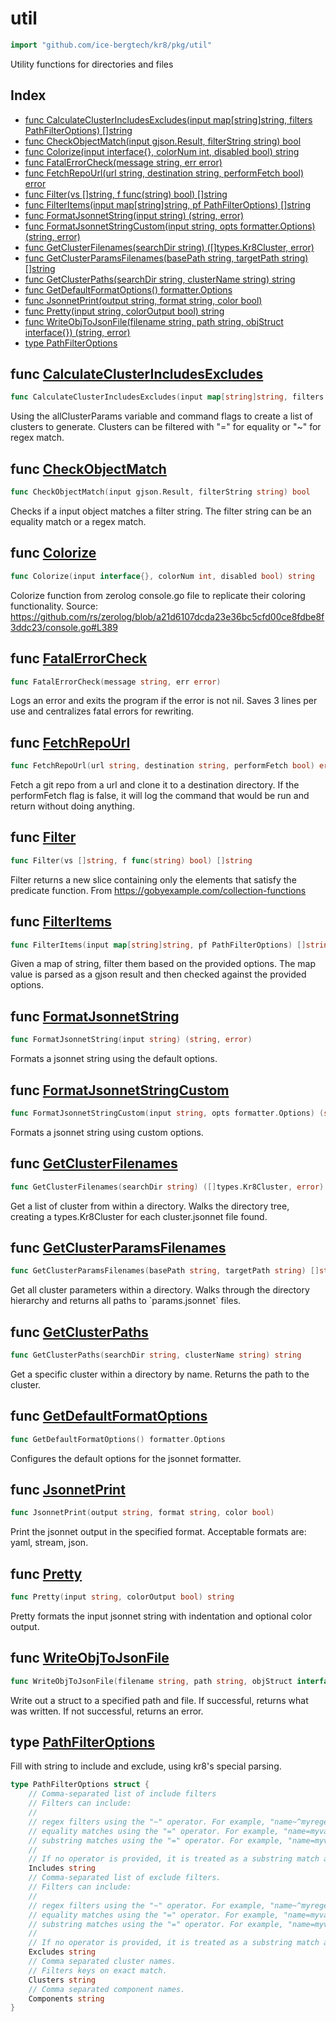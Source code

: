 # util

```go
import "github.com/ice-bergtech/kr8/pkg/util"
```

Utility functions for directories and files

## Index

- [func CalculateClusterIncludesExcludes\(input map\[string\]string, filters PathFilterOptions\) \[\]string](<#CalculateClusterIncludesExcludes>)
- [func CheckObjectMatch\(input gjson.Result, filterString string\) bool](<#CheckObjectMatch>)
- [func Colorize\(input interface\{\}, colorNum int, disabled bool\) string](<#Colorize>)
- [func FatalErrorCheck\(message string, err error\)](<#FatalErrorCheck>)
- [func FetchRepoUrl\(url string, destination string, performFetch bool\) error](<#FetchRepoUrl>)
- [func Filter\(vs \[\]string, f func\(string\) bool\) \[\]string](<#Filter>)
- [func FilterItems\(input map\[string\]string, pf PathFilterOptions\) \[\]string](<#FilterItems>)
- [func FormatJsonnetString\(input string\) \(string, error\)](<#FormatJsonnetString>)
- [func FormatJsonnetStringCustom\(input string, opts formatter.Options\) \(string, error\)](<#FormatJsonnetStringCustom>)
- [func GetClusterFilenames\(searchDir string\) \(\[\]types.Kr8Cluster, error\)](<#GetClusterFilenames>)
- [func GetClusterParamsFilenames\(basePath string, targetPath string\) \[\]string](<#GetClusterParamsFilenames>)
- [func GetClusterPaths\(searchDir string, clusterName string\) string](<#GetClusterPaths>)
- [func GetDefaultFormatOptions\(\) formatter.Options](<#GetDefaultFormatOptions>)
- [func JsonnetPrint\(output string, format string, color bool\)](<#JsonnetPrint>)
- [func Pretty\(input string, colorOutput bool\) string](<#Pretty>)
- [func WriteObjToJsonFile\(filename string, path string, objStruct interface\{\}\) \(string, error\)](<#WriteObjToJsonFile>)
- [type PathFilterOptions](<#PathFilterOptions>)


<a name="CalculateClusterIncludesExcludes"></a>
## func [CalculateClusterIncludesExcludes](<https://github.com/ice-bergtech/kr8/blob/main/pkg/util/util.go#L117>)

```go
func CalculateClusterIncludesExcludes(input map[string]string, filters PathFilterOptions) []string
```

Using the allClusterParams variable and command flags to create a list of clusters to generate. Clusters can be filtered with "=" for equality or "\~" for regex match.

<a name="CheckObjectMatch"></a>
## func [CheckObjectMatch](<https://github.com/ice-bergtech/kr8/blob/main/pkg/util/util.go#L53>)

```go
func CheckObjectMatch(input gjson.Result, filterString string) bool
```

Checks if a input object matches a filter string. The filter string can be an equality match or a regex match.

<a name="Colorize"></a>
## func [Colorize](<https://github.com/ice-bergtech/kr8/blob/main/pkg/util/json.go#L38>)

```go
func Colorize(input interface{}, colorNum int, disabled bool) string
```

Colorize function from zerolog console.go file to replicate their coloring functionality. Source: https://github.com/rs/zerolog/blob/a21d6107dcda23e36bc5cfd00ce8fdbe8f3ddc23/console.go#L389

<a name="FatalErrorCheck"></a>
## func [FatalErrorCheck](<https://github.com/ice-bergtech/kr8/blob/main/pkg/util/util.go#L109>)

```go
func FatalErrorCheck(message string, err error)
```

Logs an error and exits the program if the error is not nil. Saves 3 lines per use and centralizes fatal errors for rewriting.

<a name="FetchRepoUrl"></a>
## func [FetchRepoUrl](<https://github.com/ice-bergtech/kr8/blob/main/pkg/util/remote.go#L13>)

```go
func FetchRepoUrl(url string, destination string, performFetch bool) error
```

Fetch a git repo from a url and clone it to a destination directory. If the performFetch flag is false, it will log the command that would be run and return without doing anything.

<a name="Filter"></a>
## func [Filter](<https://github.com/ice-bergtech/kr8/blob/main/pkg/util/util.go#L13>)

```go
func Filter(vs []string, f func(string) bool) []string
```

Filter returns a new slice containing only the elements that satisfy the predicate function. From https://gobyexample.com/collection-functions

<a name="FilterItems"></a>
## func [FilterItems](<https://github.com/ice-bergtech/kr8/blob/main/pkg/util/util.go#L73>)

```go
func FilterItems(input map[string]string, pf PathFilterOptions) []string
```

Given a map of string, filter them based on the provided options. The map value is parsed as a gjson result and then checked against the provided options.

<a name="FormatJsonnetString"></a>
## func [FormatJsonnetString](<https://github.com/ice-bergtech/kr8/blob/main/pkg/util/json.go#L93>)

```go
func FormatJsonnetString(input string) (string, error)
```

Formats a jsonnet string using the default options.

<a name="FormatJsonnetStringCustom"></a>
## func [FormatJsonnetStringCustom](<https://github.com/ice-bergtech/kr8/blob/main/pkg/util/json.go#L98>)

```go
func FormatJsonnetStringCustom(input string, opts formatter.Options) (string, error)
```

Formats a jsonnet string using custom options.

<a name="GetClusterFilenames"></a>
## func [GetClusterFilenames](<https://github.com/ice-bergtech/kr8/blob/main/pkg/util/directories.go#L16>)

```go
func GetClusterFilenames(searchDir string) ([]types.Kr8Cluster, error)
```

Get a list of cluster from within a directory. Walks the directory tree, creating a types.Kr8Cluster for each cluster.jsonnet file found.

<a name="GetClusterParamsFilenames"></a>
## func [GetClusterParamsFilenames](<https://github.com/ice-bergtech/kr8/blob/main/pkg/util/directories.go#L73>)

```go
func GetClusterParamsFilenames(basePath string, targetPath string) []string
```

Get all cluster parameters within a directory. Walks through the directory hierarchy and returns all paths to \`params.jsonnet\` files.

<a name="GetClusterPaths"></a>
## func [GetClusterPaths](<https://github.com/ice-bergtech/kr8/blob/main/pkg/util/directories.go#L46>)

```go
func GetClusterPaths(searchDir string, clusterName string) string
```

Get a specific cluster within a directory by name. Returns the path to the cluster.

<a name="GetDefaultFormatOptions"></a>
## func [GetDefaultFormatOptions](<https://github.com/ice-bergtech/kr8/blob/main/pkg/util/json.go#L75>)

```go
func GetDefaultFormatOptions() formatter.Options
```

Configures the default options for the jsonnet formatter.

<a name="JsonnetPrint"></a>
## func [JsonnetPrint](<https://github.com/ice-bergtech/kr8/blob/main/pkg/util/json.go#L51>)

```go
func JsonnetPrint(output string, format string, color bool)
```

Print the jsonnet output in the specified format. Acceptable formats are: yaml, stream, json.

<a name="Pretty"></a>
## func [Pretty](<https://github.com/ice-bergtech/kr8/blob/main/pkg/util/json.go#L17>)

```go
func Pretty(input string, colorOutput bool) string
```

Pretty formats the input jsonnet string with indentation and optional color output.

<a name="WriteObjToJsonFile"></a>
## func [WriteObjToJsonFile](<https://github.com/ice-bergtech/kr8/blob/main/pkg/util/json.go#L104>)

```go
func WriteObjToJsonFile(filename string, path string, objStruct interface{}) (string, error)
```

Write out a struct to a specified path and file. If successful, returns what was written. If not successful, returns an error.

<a name="PathFilterOptions"></a>
## type [PathFilterOptions](<https://github.com/ice-bergtech/kr8/blob/main/pkg/util/util.go#L25-L49>)

Fill with string to include and exclude, using kr8's special parsing.

```go
type PathFilterOptions struct {
    // Comma-separated list of include filters
    // Filters can include:
    //
    // regex filters using the "~" operator. For example, "name~^myregex$"
    // equality matches using the "=" operator. For example, "name=myvalue"
    // substring matches using the "=" operator. For example, "name=myvalue"
    //
    // If no operator is provided, it is treated as a substring match against the "name" field.
    Includes string
    // Comma-separated list of exclude filters.
    // Filters can include:
    //
    // regex filters using the "~" operator. For example, "name~^myregex$"
    // equality matches using the "=" operator. For example, "name=myvalue"
    // substring matches using the "=" operator. For example, "name=myvalue"
    //
    // If no operator is provided, it is treated as a substring match against the "name" field.
    Excludes string
    // Comma separated cluster names.
    // Filters keys on exact match.
    Clusters string
    // Comma separated component names.
    Components string
}
```
